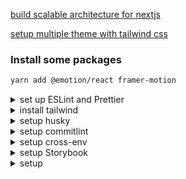 [build scalable architecture for nextjs](https://dev.to/alexeagleson/how-to-build-scalable-architecture-for-your-nextjs-project-2pb7)

[setup multiple theme with tailwind css](https://dev.to/scriptmint/multicolor-theme-setup-with-tailwind-css-1odd)

### Install some packages

```bash
yarn add @emotion/react framer-motion
```

<details>
<summary>set up ESLint and Prettier</summary>

[set up Next.js - VSCode, ESLint and Prettier](https://dev.to/achmand/getting-started-with-next-js-vscode-eslint-and-prettier-3pap)

## Setting up ESLint:

```
yarn add eslint --dev
yarn run eslint --init
```

-   How would you like to use ESLint? To check syntax, find problems, and enforce code style
-   What types of modules does your project use? Javascript modules (import/export)
-   Which framework does your project use? React
-   Does your project use TypeScript? No
    Where does your code run? Browser
-   How would you like to define a style for your project? Use a popular style guide
-   Which style guide do you want to follow? Airbnb (In this guide we use this style as it is our personal preference)
-   What format do you want your config file to be in? JSON
-   When prompted to install dependencies select ‘yes’.

create .estlintignore file

```
.next
dist
node_modules/
```

## Formatting using Prettier

```
yarn add --dev --exact prettier
```

create .prettierrc.json file and paste

```
{
    "singleQuote": true, # Use single quotes instead of double quotes
    "tabWidth": 2,       # Number of spaces per indentation level
    "semi": true         # Print semicolons
}
```

ignore conflict rules

```
yarn add --dev eslint-config-prettier
```

</details>

<details>
<summary>install tailwind</summary>

[documentation](https://tailwindcss.com/docs/guides/nextjs)

```bash
yarn add -D tailwindcss postcss autoprefixer
npx tailwindcss init -p
```

config file tailwind.config.js

```javascript
/** @type {import('tailwindcss').Config} */
module.exports = {
    content: [
        './pages/**/*.{js,ts,jsx,tsx}',
        './components/**/*.{js,ts,jsx,tsx}'
    ],
    theme: {
        extend: {}
    },
    plugins: []
};
```

config file global.css

```css
@tailwind base;
@tailwind components;
@tailwind utilities;
```

</details>

<details>
<summary>setup husky</summary>

run command

```bash
yarn add -D husky
npx husky install
```

how to create new hook in husky

```bash
npx husky add .husky/pre-commit "yarn lint"
npx husky add .husky/pre-push "yarn build"
```

enable commitlint with husky

```bash
npx husky add .husky/commit-msg 'npx --no -- commitlint --edit "$1"'
# Sometimes above command doesn't work in some command interpreters
# You can try other commands below to write npx --no -- commitlint --edit $1
# in the commit-msg file.
npx husky add .husky/commit-msg \"npx --no -- commitlint --edit '$1'\"
# or
npx husky add .husky/commit-msg "npx --no -- commitlint --edit $1"
```

</details>

<details>
<summary>setup commitlint</summary>

run command

```bash
yarn add -D @commitlint/config-conventional @commitlint/cli
```

</details>

<details>
<summary>setup cross-env</summary>

run command

```bash
yarn add -D cross-env
```

</details>

<details>
<summary>setup Storybook</summary>

run command

```bash
npx sb init --builder webpack5
```

</details>

<details>
<summary>setup </summary>

</details>
